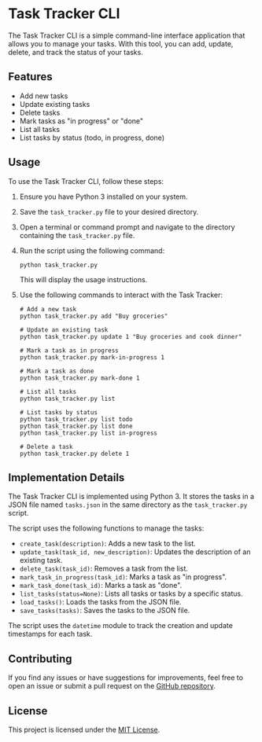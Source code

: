 # Task Tracker CLI

The Task Tracker CLI is a simple command-line interface application that allows you to manage your tasks. With this tool, you can add, update, delete, and track the status of your tasks.

## Features

- Add new tasks
- Update existing tasks
- Delete tasks
- Mark tasks as "in progress" or "done"
- List all tasks
- List tasks by status (todo, in progress, done)

## Usage

To use the Task Tracker CLI, follow these steps:

1. Ensure you have Python 3 installed on your system.
2. Save the `task_tracker.py` file to your desired directory.
3. Open a terminal or command prompt and navigate to the directory containing the `task_tracker.py` file.
4. Run the script using the following command:

   ```
   python task_tracker.py
   ```

   This will display the usage instructions.

5. Use the following commands to interact with the Task Tracker:

   ```
   # Add a new task
   python task_tracker.py add "Buy groceries"

   # Update an existing task
   python task_tracker.py update 1 "Buy groceries and cook dinner"

   # Mark a task as in progress
   python task_tracker.py mark-in-progress 1

   # Mark a task as done
   python task_tracker.py mark-done 1

   # List all tasks
   python task_tracker.py list

   # List tasks by status
   python task_tracker.py list todo
   python task_tracker.py list done
   python task_tracker.py list in-progress

   # Delete a task
   python task_tracker.py delete 1
   ```

## Implementation Details

The Task Tracker CLI is implemented using Python 3. It stores the tasks in a JSON file named `tasks.json` in the same directory as the `task_tracker.py` script.

The script uses the following functions to manage the tasks:

- `create_task(description)`: Adds a new task to the list.
- `update_task(task_id, new_description)`: Updates the description of an existing task.
- `delete_task(task_id)`: Removes a task from the list.
- `mark_task_in_progress(task_id)`: Marks a task as "in progress".
- `mark_task_done(task_id)`: Marks a task as "done".
- `list_tasks(status=None)`: Lists all tasks or tasks by a specific status.
- `load_tasks()`: Loads the tasks from the JSON file.
- `save_tasks(tasks)`: Saves the tasks to the JSON file.

The script uses the `datetime` module to track the creation and update timestamps for each task.

## Contributing

If you find any issues or have suggestions for improvements, feel free to open an issue or submit a pull request on the [GitHub repository](https://github.com/your-username/task-tracker-cli).

## License

This project is licensed under the [MIT License](LICENSE).
